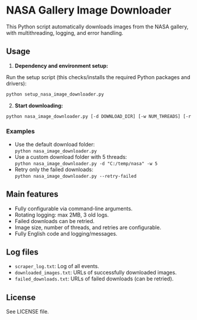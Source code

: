 # NASA Gallery Image Downloader

This Python script automatically downloads images from the NASA gallery, with multithreading, logging, and error handling.

## Usage

1. **Dependency and environment setup:**

Run the setup script (this checks/installs the required Python packages and drivers):

```sh
python setup_nasa_image_downloader.py
```

2. **Start downloading:**

```sh
python nasa_image_downloader.py [-d DOWNLOAD_DIR] [-w NUM_THREADS] [-r RETRIES] [--min-size PIXELS] [--retry-failed]
```

### Examples

- Use the default download folder:  
  `python nasa_image_downloader.py`
- Use a custom download folder with 5 threads:  
  `python nasa_image_downloader.py -d "C:/temp/nasa" -w 5`
- Retry only the failed downloads:  
  `python nasa_image_downloader.py --retry-failed`

## Main features

- Fully configurable via command-line arguments.
- Rotating logging: max 2MB, 3 old logs.
- Failed downloads can be retried.
- Image size, number of threads, and retries are configurable.
- Fully English code and logging/messages.

## Log files

- `scraper_log.txt`: Log of all events.
- `downloaded_images.txt`: URLs of successfully downloaded images.
- `failed_downloads.txt`: URLs of failed downloads (can be retried).

## License

See LICENSE file.
